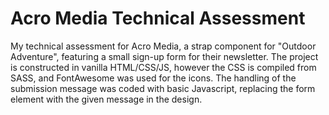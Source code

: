 # Acro Media Technical Assessment
My technical assessment for Acro Media, a strap component for "Outdoor Adventure", featuring a small sign-up form for their newsletter.
The project is constructed in vanilla HTML/CSS/JS, however the CSS is compiled from SASS, and FontAwesome was used for the icons.
The handling of the submission message was coded with basic Javascript, replacing the form element with the given message in the design. 
